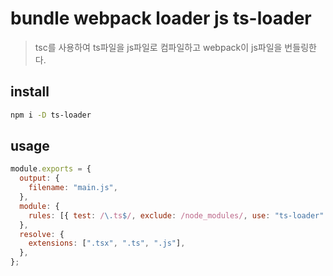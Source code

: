 # bundle webpack loader js ts-loader

> tsc를 사용하여 ts파일을 js파일로 컴파일하고 webpack이 js파일을 번들링한다.

## install

```sh
npm i -D ts-loader
```

## usage

```js
module.exports = {
  output: {
    filename: "main.js",
  },
  module: {
    rules: [{ test: /\.ts$/, exclude: /node_modules/, use: "ts-loader" }],
  },
  resolve: {
    extensions: [".tsx", ".ts", ".js"],
  },
};
```
